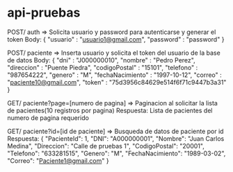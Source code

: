 # api-pruebas
POST/ auth => Solicita usuario y password para autenticarse y generar el token
Body:
{
    "usuario" : "usuario1@gmail.com",
    "password" : "password"
}

POST/ paciente => Inserta usuario y solicita el token del usuario de la base de datos
Body:
{
    "dni" : "J000000010",
    "nombre" : "Pedro Perez",
    "direccion" : "Puente Piedra",
    "codigoPostal" : "15101",
    "telefono" : "987654222",
    "genero" : "M",
    "fechaNacimiento" : "1997-10-12",
    "correo" : "paciente10@gmail.com",
    "token" : "75d3956c84629e514f6f71c9447b3a31"
}

GET/ paciente?page=[numero de pagina] => Paginacion al solicitar la lista de pacientes(10 registros por pagina)
Respuesta: Lista de pacientes del numero de pagina requerido

GET/ paciente?id=[id de paciente] => Busqueda de datos de paciente por id
Respuesta:
{
    "PacienteId": 1,
    "DNI": "A000000001",
    "Nombre": "Juan Carlos Medina",
    "Direccion": "Calle de pruebas 1",
    "CodigoPostal": "20001",
    "Telefono": "633281515",
    "Genero": "M",
    "FechaNacimiento": "1989-03-02",
    "Correo": "Paciente1@gmail.com"
}

